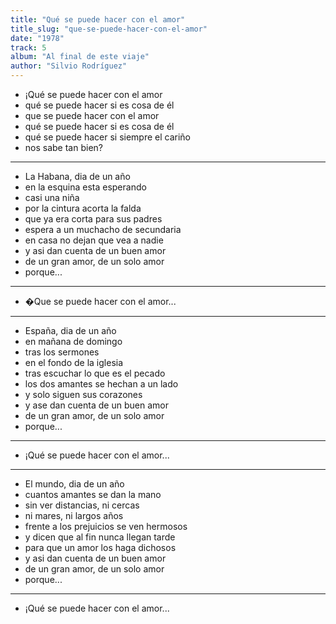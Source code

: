 ```yaml
---
title: "Qué se puede hacer con el amor"
title_slug: "que-se-puede-hacer-con-el-amor"
date: "1978"
track: 5
album: "Al final de este viaje"
author: "Silvio Rodríguez"
---
```


- ¡Qué se puede hacer con el amor
- qué se puede hacer si es cosa de él
- que se puede hacer con el amor
- qué se puede hacer si es cosa de él
- qué se puede hacer si siempre el cariño
- nos sabe tan bien?

---

- La Habana, dia de un año
- en la esquina esta esperando
- casi una niña
- por la cintura acorta la falda
- que ya era corta para sus padres
- espera a un muchacho de secundaria
- en casa no dejan que vea a nadie
- y asi dan cuenta de un buen amor
- de un gran amor, de un solo amor
- porque...

---

- �Que se puede hacer con el amor...

---

- España, dia de un año
- en mañana de domingo
- tras los sermones
- en el fondo de la iglesia
- tras escuchar lo que es el pecado
- los dos amantes se hechan a un lado
- y solo siguen sus corazones
- y ase dan cuenta de un buen amor
- de un gran amor, de un solo amor
- porque...

---

- ¡Qué se puede hacer con el amor...

---

- El mundo, dia de un año
- cuantos amantes se dan la mano
- sin ver distancias, ni cercas
- ni mares, ni largos años
- frente a los prejuicios se ven hermosos
- y dicen que al fin nunca llegan tarde
- para que un amor los haga dichosos
- y asi dan cuenta de un buen amor
- de un gran amor, de un solo amor
- porque...

---

- ¡Qué se puede hacer con el amor...

